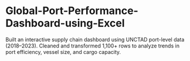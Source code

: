 # Global-Port-Performance-Dashboard-using-Excel
Built an interactive supply chain dashboard using UNCTAD port-level data (2018–2023). Cleaned and transformed 1,100+ rows to analyze trends in port efficiency, vessel size, and cargo capacity.
